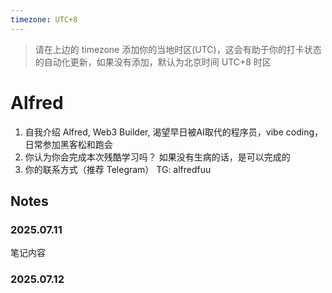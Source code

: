 ```yaml
---
timezone: UTC+8
---
```


> 请在上边的 timezone 添加你的当地时区(UTC)，这会有助于你的打卡状态的自动化更新，如果没有添加，默认为北京时间 UTC+8 时区


# Alfred

1. 自我介绍
Alfred, Web3 Builder, 渴望早日被AI取代的程序员，vibe coding，日常参加黑客松和跑会
2. 你认为你会完成本次残酷学习吗？
如果没有生病的话，是可以完成的
3. 你的联系方式（推荐 Telegram）
TG: alfredfuu
## Notes

<!-- Content_START -->

### 2025.07.11

笔记内容

### 2025.07.12

<!-- Content_END -->
